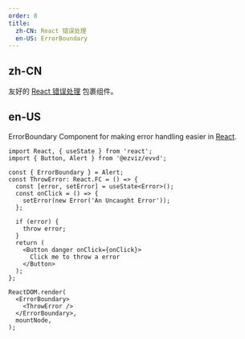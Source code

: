 ```yaml
---
order: 8
title:
  zh-CN: React 错误处理
  en-US: ErrorBoundary
---
```


## zh-CN

友好的 [React 错误处理](https://reactjs.org/blog/2017/07/26/error-handling-in-react-16.html) 包裹组件。

## en-US

ErrorBoundary Component for making error handling easier in [React](https://reactjs.org/blog/2017/07/26/error-handling-in-react-16.html).

```tsx
import React, { useState } from 'react';
import { Button, Alert } from '@ezviz/evvd';

const { ErrorBoundary } = Alert;
const ThrowError: React.FC = () => {
  const [error, setError] = useState<Error>();
  const onClick = () => {
    setError(new Error('An Uncaught Error'));
  };

  if (error) {
    throw error;
  }
  return (
    <Button danger onClick={onClick}>
      Click me to throw a error
    </Button>
  );
};

ReactDOM.render(
  <ErrorBoundary>
    <ThrowError />
  </ErrorBoundary>,
  mountNode,
);
```
